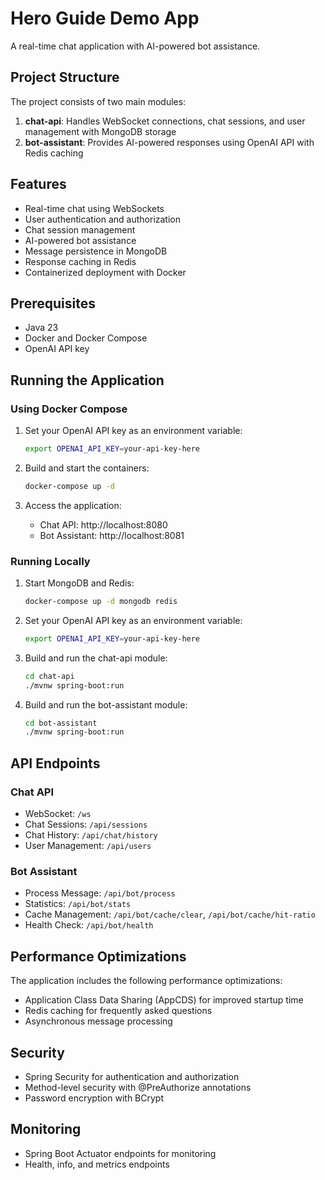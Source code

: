 # Hero Guide Demo App

A real-time chat application with AI-powered bot assistance.

## Project Structure

The project consists of two main modules:

1. **chat-api**: Handles WebSocket connections, chat sessions, and user management with MongoDB storage
2. **bot-assistant**: Provides AI-powered responses using OpenAI API with Redis caching

## Features

- Real-time chat using WebSockets
- User authentication and authorization
- Chat session management
- AI-powered bot assistance
- Message persistence in MongoDB
- Response caching in Redis
- Containerized deployment with Docker

## Prerequisites

- Java 23
- Docker and Docker Compose
- OpenAI API key

## Running the Application

### Using Docker Compose

1. Set your OpenAI API key as an environment variable:
   ```bash
   export OPENAI_API_KEY=your-api-key-here
   ```

2. Build and start the containers:
   ```bash
   docker-compose up -d
   ```

3. Access the application:
   - Chat API: http://localhost:8080
   - Bot Assistant: http://localhost:8081

### Running Locally

1. Start MongoDB and Redis:
   ```bash
   docker-compose up -d mongodb redis
   ```

2. Set your OpenAI API key as an environment variable:
   ```bash
   export OPENAI_API_KEY=your-api-key-here
   ```

3. Build and run the chat-api module:
   ```bash
   cd chat-api
   ./mvnw spring-boot:run
   ```

4. Build and run the bot-assistant module:
   ```bash
   cd bot-assistant
   ./mvnw spring-boot:run
   ```

## API Endpoints

### Chat API

- WebSocket: `/ws`
- Chat Sessions: `/api/sessions`
- Chat History: `/api/chat/history`
- User Management: `/api/users`

### Bot Assistant

- Process Message: `/api/bot/process`
- Statistics: `/api/bot/stats`
- Cache Management: `/api/bot/cache/clear`, `/api/bot/cache/hit-ratio`
- Health Check: `/api/bot/health`

## Performance Optimizations

The application includes the following performance optimizations:

- Application Class Data Sharing (AppCDS) for improved startup time
- Redis caching for frequently asked questions
- Asynchronous message processing

## Security

- Spring Security for authentication and authorization
- Method-level security with @PreAuthorize annotations
- Password encryption with BCrypt

## Monitoring

- Spring Boot Actuator endpoints for monitoring
- Health, info, and metrics endpoints